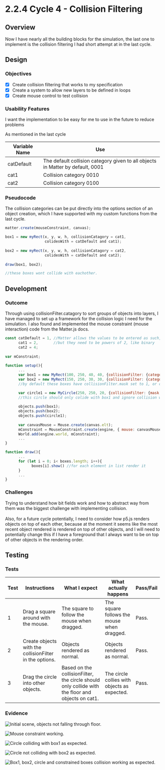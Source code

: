 # 2.2.4 Cycle 4 - Collision Filtering

## Overview

Now I have nearly all the building blocks for the simulation, the last one to implement is the collision filtering I had short attempt at in the last cycle.

## Design

### Objectives&#x20;

* [x] Create collision filtering that works to my specification
* [x] Create a system to allow new layers to be defined in loops
* [x] Create mouse control to test collision

### Usability Features

I want the implementation to be easy for me to use in the future to reduce problems&#x20;

As mentioned in the last cycle&#x20;

| Variable Name | Use                                                                            |
| ------------- | ------------------------------------------------------------------------------ |
| catDefault    | The default collision category given to all objects in Matter by default, 0001 |
| cat1          | Collision category 0010                                                        |
| cat2          | Collision category 0100                                                        |

### Pseudocode

The collision categories can be put directly into the options section of an object creation, which I have supported with my custom functions from the last cycle.

```javascript
matter.create(mouseConstraint, canvas);

box1 = new myRect(x, y, w, h, collisionCatagory = cat1, 
                  colidesWith = catDefault and cat1);
                  
box2 = new myRect(x, y, w, h, collisionCatagory = cat2, 
                  colidesWith = catDefault and cat2);
                  
draw(box1, box2);

//these boxes wont collide with eachother.
```

## Development

### Outcome

Through using collisionFilter.catagory to sort groups of objects into layers, I have managed to set up a framework for the collision logic I need for the simulation. I also found and implemented the mouse constraint (mouse interaction) code from the Matter.js docs.

```javascript
const catDefault = 1, //Matter allows the values to be entered as such,
      cat1 = 2,       //but they need to be powers of 2, like binary
      cat2 = 4;
      
var mConstraint;
      
function setup(){
      ...
      var box1 = new MyRect(100, 250, 40, 40, {collisionFilter: {category: cat1} });
      var box2 = new MyRect(150, 250, 30, 30, {collisionFilter: {category: cat2} });
      //by default these boxes have collisionFilter.mask set to 1, or catDefault

      var circle1 = new MyCircle(250, 250, 20, {collisionFilter: {mask: catDefault | cat1} });
      //this circle should only colide with box1 and ignore collision with box2
         
      objects.push(box1);
      objects.push(box2);
      objects.push(circle1);
      
      var canvasMouse = Mouse.create(canvas.elt);
      mConstraint = MouseConstraint.create(engine, { mouse: canvasMouse});
      World.add(engine.world, mConstraint);
      ...
}

function draw(){
      ...
      for (let i = 0; i< boxes.length; i++){
            boxes[i].show() //for each element in list render it
      }
      ...
}
```

### Challenges

Trying to understand how bit fields work and how to abstract way from them was the biggest challenge with implementing collision.\
\
Also, for a future cycle potentially, I need to consider how p5.js renders objects on top of each other, because at the moment it seems like the most recent object rendered is rendered on top of other objects, and I will need to potentially change this if I have a foreground that I always want to be on top of other objects in the rendering order.

## Testing

### Tests

| Test | Instructions                                            | What I expect                                                                                    | What actually happens                        | Pass/Fail |
| ---- | ------------------------------------------------------- | ------------------------------------------------------------------------------------------------ | -------------------------------------------- | --------- |
| 1    | Drag a square around with the mouse.                    | The square to follow the mouse when dragged.                                                     | The square follows the mouse when dragged.   | Pass.     |
| 2    | Create objects with the collisionFilter in the options. | Objects rendered as normal.                                                                      | Objects rendered as normal.                  | Pass.     |
| 3    | Drag the circle into other objects.                     | Based on the collisionFilter, the circle should only collide with the floor and objects on cat1. | The circle collies with objects as expected. | Pass.     |

### Evidence

![Initial scene, objects not falling through floor.](<../.gitbook/assets/image (6).png>)

![Mouse constraint working.](<../.gitbook/assets/image (4).png>)

![Circle colliding with box1 as expected.](<../.gitbook/assets/image (2).png>)

![Circle not colliding with box2 as expected.](<../.gitbook/assets/image (5).png>)

![Box1, box2, circle and constrained boxes collision working as expected.](<../.gitbook/assets/image (7).png>)
